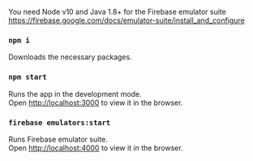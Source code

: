 You need Node v10 and Java 1.8+ for the Firebase emulator suite https://firebase.google.com/docs/emulator-suite/install_and_configure
### `npm i`
Downloads the necessary packages.
### `npm start`

Runs the app in the development mode.<br />
Open [http://localhost:3000](http://localhost:3000) to view it in the browser.
### `firebase emulators:start`

Runs Firebase emulator suite.<br />
Open [http://localhost:4000](http://localhost:4000) to view it in the browser.